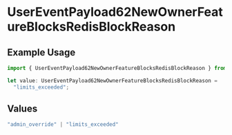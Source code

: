 # UserEventPayload62NewOwnerFeatureBlocksRedisBlockReason

## Example Usage

```typescript
import { UserEventPayload62NewOwnerFeatureBlocksRedisBlockReason } from "@vercel/sdk/models/userevent.js";

let value: UserEventPayload62NewOwnerFeatureBlocksRedisBlockReason =
  "limits_exceeded";
```

## Values

```typescript
"admin_override" | "limits_exceeded"
```